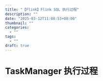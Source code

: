 ```yaml
---
title: "【Flink】Flink SQL 执行过程"
description: ""
date: "2025-03-12T11:08:53+08:00"
thumbnail: ""
categories:
  - ""
tags:
  - ""
draft: true
---
```

# TaskManager 执行过程

